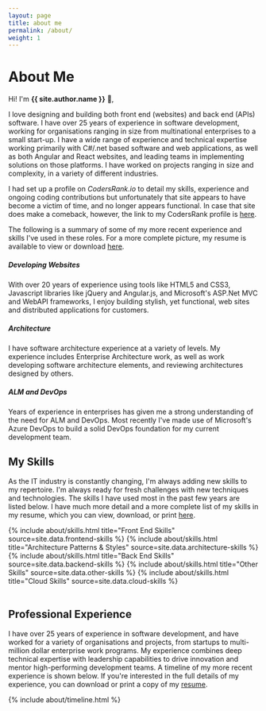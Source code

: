 ```yaml
---
layout: page
title: about me
permalink: /about/
weight: 1
---
```


<script src="https://unpkg.com/@codersrank/activity@0.9.14/codersrank-activity.min.js"></script>
<script src="https://unpkg.com/@codersrank/skills-chart@0.9.21/codersrank-skills-chart.min.js"></script>
<script src="https://unpkg.com/@codersrank/work-experience@0.9.8/codersrank-work-experience.min.js"></script>
<style>
    codersrank-work-experience {
        --date-font-size: 0;
    }
</style>

# **About Me**

Hi! I'm **{{ site.author.name }}** :wave:,<br>

I love designing and building both front end (websites) and back end (APIs) software. I have over 25 years of experience in software development, working for organisations ranging in size from multinational enterprises to a small start-up. I have a wide range of experience and technical expertise working primarily with C#/.net based software and web applications, as well as both Angular and React websites, and leading teams in implementing solutions on those platforms. I have worked on projects ranging in size and complexity, in a variety of different industries.

I had set up a profile on <i>CodersRank.io</i> to detail my skills, experience and ongoing coding contributions but unfortunately that site appears to have become a victim of time, and no longer appears functional. In case that site does make a comeback, however, the link to my CodersRank profile is <a href="https://profile.codersrank.io/user/marklnz" target="_blank">here</a>.

The following is a summary of some of my more recent experience and skills I've used in these roles. For a more complete picture, my resume is available to view or download <a href="/resume.pdf" target="_blank">here</a>.

<div class="row">
    <div class="col-lg-4 text-center wow animated fadeIn" data-wow-delay=".15s">
        <div class="project card">
            <div class="card-body text-themed">
                <h5 class="card-title"> 
                    <i class="fab fa-html5"></i>
                    Developing Websites
                </h5>
                <p>With over 20 years of experience using tools like HTML5 and CSS3, Javascript libraries like jQuery and Angular.js, and Microsoft's ASP.Net MVC and WebAPI frameworks, I enjoy building stylish, yet functional, web sites and distributed applications for customers.</p>
            </div>
        </div>
    </div>
    <div class="col-lg-4 text-center wow animated fadeIn" data-wow-delay=".3s">
        <div class="project card">
            <div class="card-body text-themed">
                <h5 class="card-title"> 
                    <i class="fas fa-sitemap"></i>
                    Architecture
                </h5>
                <p>I have software architecture experience at a variety of levels. My experience includes Enterprise Architecture work, as well as work developing software architecture elements, and reviewing architectures designed by others.</p>
            </div>
        </div>
    </div>
    <div class="col-lg-4 text-center wow animated fadeIn" data-wow-delay=".45s">
        <div class="project card">
            <div class="card-body text-themed">
                <h5 class="card-title"> 
                    <i class="fas fa-users-cog"></i>
                    ALM and DevOps
                </h5>
                <p>Years of experience in enterprises has given me a strong understanding of the need for ALM and DevOps. Most recently I've made use of Microsoft's Azure DevOps to build a solid DevOps foundation for my current development team.</p>
            </div>
        </div>
    </div>
</div>

## My Skills

As the IT industry is constantly changing, I'm always adding new skills to my repertoire. I'm always ready for fresh challenges with new techniques and technologies. The skills I have used most in the past few years are listed below. I have much more detail and a more complete list of my skills in my resume, which you can view, download, or print <a href="/resume.pdf" target="_blank">here</a>.

<div class="card-columns m-3 mt-5">
{% include about/skills.html title="Front End Skills" source=site.data.frontend-skills %}
{% include about/skills.html title="Architecture Patterns & Styles" source=site.data.architecture-skills %}
{% include about/skills.html title="Back End Skills" source=site.data.backend-skills %}
{% include about/skills.html title="Other Skills" source=site.data.other-skills %}
{% include about/skills.html title="Cloud Skills" source=site.data.cloud-skills %}
</div>

<br />

## Professional Experience

I have over 25 years of experience in software development, and have worked for a variety of organisations and projects, from startups to multi-million dollar enterprise work programs. My experience combines deep technical expertise with leadership capabilities to drive innovation and mentor high-performing development teams. A timeline of my more recent experience is shown below. If you're interested in the full details of my experience, you can download or print a copy of my <a href="/resume.pdf" target="_blank">resume</a>.
<br />

<div class="row">
{% include about/timeline.html %}
</div>
